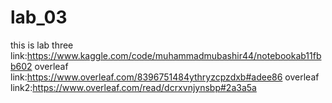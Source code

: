 # lab_03
this is lab three
link:https://www.kaggle.com/code/muhammadmubashir44/notebookab11fbb602
overleaf link:https://www.overleaf.com/8396751484ythryzcpzdxb#adee86
overleaf link2:https://www.overleaf.com/read/dcrxvnjynsbp#2a3a5a
